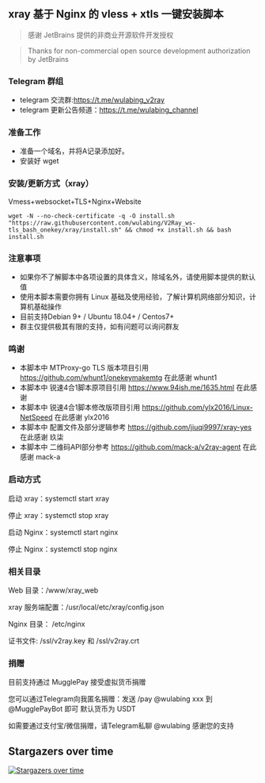 ## xray 基于 Nginx 的 vless + xtls 一键安装脚本
> 感谢 JetBrains 提供的非商业开源软件开发授权

> Thanks for non-commercial open source development authorization by JetBrains

### Telegram 群组
* telegram 交流群:https://t.me/wulabing_v2ray 
* telegram 更新公告频道：https://t.me/wulabing_channel

### 准备工作
* 准备一个域名，并将A记录添加好。
* 安装好 wget

### 安装/更新方式（xray）
Vmess+websocket+TLS+Nginx+Website

```
wget -N --no-check-certificate -q -O install.sh "https://raw.githubusercontent.com/wulabing/V2Ray_ws-tls_bash_onekey/xray/install.sh" && chmod +x install.sh && bash install.sh
```

### 注意事项
* 如果你不了解脚本中各项设置的具体含义，除域名外，请使用脚本提供的默认值
* 使用本脚本需要你拥有 Linux 基础及使用经验，了解计算机网络部分知识，计算机基础操作
* 目前支持Debian 9+ / Ubuntu 18.04+ / Centos7+
* 群主仅提供极其有限的支持，如有问题可以询问群友

### 鸣谢

* 本脚本中 MTProxy-go TLS 版本项目引用 https://github.com/whunt1/onekeymakemtg 在此感谢 whunt1
* 本脚本中 锐速4合1脚本原项目引用 https://www.94ish.me/1635.html 在此感谢
* 本脚本中 锐速4合1脚本修改版项目引用 https://github.com/ylx2016/Linux-NetSpeed 在此感谢 ylx2016
* 本脚本中 配置文件及部分逻辑参考 https://github.com/jiuqi9997/xray-yes 在此感谢 玖柒
* 本脚本中 二维码API部分参考 https://github.com/mack-a/v2ray-agent  在此感谢 mack-a

### 启动方式

启动 xray：systemctl start xray

停止 xray：systemctl stop xray

启动 Nginx：systemctl start nginx

停止 Nginx：systemctl stop nginx

### 相关目录

Web 目录：/www/xray_web

xray 服务端配置：/usr/local/etc/xray/config.json

Nginx 目录： /etc/nginx

证书文件: /ssl/v2ray.key 和 /ssl/v2ray.crt

### 捐赠

目前支持通过 MugglePay 接受虚拟货币捐赠

您可以通过Telegram向我匿名捐赠：发送 /pay @wulabing xxx 到 @MugglePayBot 即可 默认货币为 USDT

如需要通过支付宝/微信捐赠，请Telegram私聊 @wulabing 感谢您的支持

## Stargazers over time

[![Stargazers over time](https://starchart.cc/wulabing/V2Ray_ws-tls_bash_onekey.svg)](https://starchart.cc/wulabing/V2Ray_ws-tls_bash_onekey)